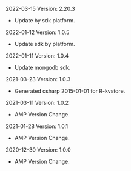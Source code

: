 2022-03-15 Version: 2.20.3
- Update by sdk platform.

2022-01-12 Version: 1.0.5
- Update sdk by platform.

2022-01-11 Version: 1.0.4
- Update mongodb sdk.

2021-03-23 Version: 1.0.3
- Generated csharp 2015-01-01 for R-kvstore.

2021-03-11 Version: 1.0.2
- AMP Version Change.

2021-01-28 Version: 1.0.1
- AMP Version Change.

2020-12-30 Version: 1.0.0
- AMP Version Change.

